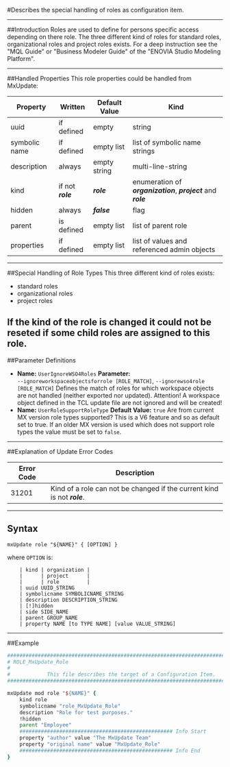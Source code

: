 <!--
 *
 *  This file is part of MxUpdate <http://www.mxupdate.org>.
 *
 *  MxUpdate is a deployment tool for a PLM platform to handle
 *  administration objects as single update files (configuration item).
 *
 *  Copyright (C) 2008-2016 The MxUpdate Team
 *
 *  The Manual of MxUpdate is licensed under a CC BY-NC-SA 4.0 license
 *  (Creative Commons Attribution-NonCommercial-ShareAlike 4.0 
 *  International 4.0 license).
 *
 *  You should have received a copy of the license along with this
 *  work. If not, see <http://creativecommons.org/licenses/by-nc-sa/4.0/>.
 *
-->

#Describes the special handling of roles as configuration item.

----
##Introduction
Roles are used to define for persons specific access depending on there role. The three different kind of roles for standard roles, organizational roles and project roles exists. For a deep instruction see the "MQL Guide" or "Business Modeler Guide" of the "ENOVIA Studio Modeling Platform".

----
##Handled Properties
This role properties could be handled from MxUpdate:

Property      | Written           | Default Value | Kind
--------------|-------------------|---------------|----
uuid          | if defined        | empty         | string
symbolic name | if defined        | empty list    | list of symbolic name strings
description   | always            | empty string  | multi-line-string
kind          | if not ***role*** | ***role***    | enumeration of ***organization***, ***project*** and ***role***
hidden        | always            | ***false***   | flag
parent        | is defined        | empty list    | list of parent role
properties    | if defined        | empty list    | list of values and referenced admin objects

----
##Special Handling of Role Types
This three different kind of roles exists:
* standard roles
* organizational roles
* project roles

If the kind of the role is changed it could not be reseted if some child roles are assigned to this role.
----
##Parameter Definitions
*   **Name:** `UserIgnoreWSO4Roles`
    **Parameter:** `‑‑ignoreworkspaceobjectsforrole [ROLE_MATCH]`, `‑‑ignorewso4role [ROLE_MATCH]`
    Defines the match of roles for which workspace objects are not handled (neither exported nor updated).
    Attention! A workspace object defined in the TCL update file are not ignored and will be created!
*   **Name:** `UserRoleSupportRoleType`
    **Default Value:** `true`
    Are from current MX version role types supported? This is a V6 feature and so as default set to true. If an older MX version is used which does not support role types the value must be set to `false`.

----
##Explanation of Update Error Codes

Error Code | Description
-----------|------------
31201      | Kind of a role can not be changed if the current kind is not ***role***.

----
## Syntax
```
mxUpdate role "${NAME}" { [OPTION] }
```
where `OPTION` is:
```
    | kind | organization |
    |      | project      |
    |      | role         |
    | uuid UUID_STRING
    | symbolicname SYMBOLICNAME_STRING
    | description DESCRIPTION_STRING
    | [!]hidden
    | side SIDE_NAME
    | parent GROUP_NAME
    | property NAME [to TYPE NAME] [value VALUE_STRING]
```

----
##Example
```tcl
################################################################################
# ROLE_MxUpdate_Role
#
#            This file describes the target of a Configuration Item.
################################################################################

mxUpdate mod role "${NAME}" {
    kind role 
    symbolicname "role_MxUpdate_Role"
    description "Role for test purposes."
    !hidden
    parent "Employee"
    ################################################## Info Start
    property "author" value "The MxUpdate Team"
    property "original name" value "MxUpdate_Role"
    ################################################## Info End
}
```
